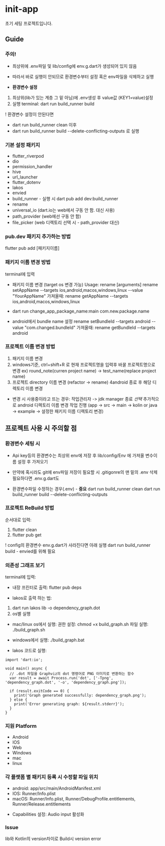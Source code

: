 # init-app

초기 세팅 프로젝트입니다.

## Guide

### 주의!

- 최상위에 .env파일 및 lib/config에 env.g.dart가 생성되어 있지 않음
- 따라서 바로 실행이 안되므로 환경변수부터 설정 혹은 env파일을 삭제하고 실행

- **환경변수 설정**
1. 최상위(lib가 있는 계층 그 밑 아님)에 .env생성 후 value값 (KEY1=value)설정
2. 실행 terminal: dart run build_runner build

! 환경변수 설정이 안된다면
- dart run build_runner clean 이후
- dart run build_runner build --delete-conflicting-outputs 로 실행

### 기본 설정 패키지

- flutter_riverpod
- dio
- permission_handler
- hive
- url_launcher
- flutter_dotenv
- lakos
- envied
- build_runner - 실행 시 dart pub add dev:build_runner
- rename
- universal_io (dart.io는 web에서 구동 안 함. 대신 사용)
- path_provider (web에선 구동 안 함)
- file_picker (web 디렉토리 선택 시 - path_provider 대신)

### pub.dev 패키지 추가하는 방법

flutter pub add [패키지이름]

### 패키지 이름 변경 방법

terminal에 입력

- 패키지 이름 변경 (target os 변경 가능) Usage: rename <command> [arguments]
  rename setAppName --targets ios,android,macos,windows,linux --value "YourAppName"
  가져올때: rename getAppName --targets ios,android,macos,windows,linux

- dart run change_app_package_name:main com.new.package.name

+ android에서 bundle name 설정
  rename setBundleId --targets android --value "com.changed.bundleId"
  가져올때: rename getBundleId --targets android

### 프로젝트 이름 변경 방법

1. 패키지 이름 변경
2. windows기준, ctrl+shift+R 로 현재 프로젝트명을 입력후 바꿀 프로젝트명으로 변경
   ex) round_note(curren project name) -> test_name(replace project name)
3. 프로젝트 directory 이름 변경 (refactor -> rename)
   4android 종료 후 해당 디렉토리 이름 변경
- 변경 시 사용중이라고 뜨는 경우: 작업관리자 -> jdk manager 종료
  *선택* 추가적으로 android 디렉토리 이름 변경 작업 진행 (app -> src -> main -> kolin or java -> example -> 설정한 패키지 이름 디렉토리 변경)

## 프로젝트 사용 시 주의할 점

### 환경변수 세팅 시

- Api key등의 환경변수는 최상위 env에 저장 후 lib/config/Env 에 가져올 변수이름 설정 후 가져오기
- 만약에 혹시라도 git에 env파일 저장이 필요할 시 .gitigonre의 맨 밑의 .env 삭제 필요하다면 .env.g.dart도

- 환경변수파일 수정하는 경우(.env) - **중요**
  dart run build_runner clean
  dart run build_runner build --delete-conflicting-outputs

### 프로젝트 ReBuild 방법

순서대로 입력:

1. flutter clean
2. flutter pub get

! config의 환경변수 env.g.dart가 사라진다면 아래 실행
dart run build_runner build - envied를 위해 필요

### 의존성 그래프 보기

terminal에 입력:

- 내장 프린터로 출력: flutter pub deps

- lakos로 출력 하는 법:

1. dart run lakos lib -o dependency_graph.dot
2. os별 실행
- mac/linux os에서 실행:
  권한 설정: chmod +x build_graph.sh
  파일 실행: ./build_graph.sh
- windows에서 실행: ./build_graph.bat

- lakos 코드로 실행:
```
import 'dart:io';

void main() async {
  // .dot 파일을 Graphviz의 dot 명령어로 PNG 이미지로 변환하는 함수
  var result = await Process.run('dot', ['-Tpng', 'dependency_graph.dot', '-o', 'dependency_graph.png']);

  if (result.exitCode == 0) {
    print('Graph generated successfully: dependency_graph.png');
  } else {
    print('Error generating graph: ${result.stderr}');
  }
}
```

### 지원 Platform

- Android
- IOS
- Web
- Windows
- mac
- linux

### 각 플랫폼 별 패키지 등록 시 수정할 파일 위치
- android: app/src/main/AndroidManifest.xml
- IOS: Runner/Info.plist
- macOS: Runner/Info.plist, Runner/DebugProfile.entitlements, Runner/Release.entitlements
+ Capabilities 설정: Audio input 활성화

### Issue
lib와 Kotlin의 version차이로 Build시 version error
